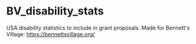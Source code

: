 # BV_disability_stats
USA disability statistics to include in grant proposals. Made for Bennett's Village: https://bennettsvillage.org/
